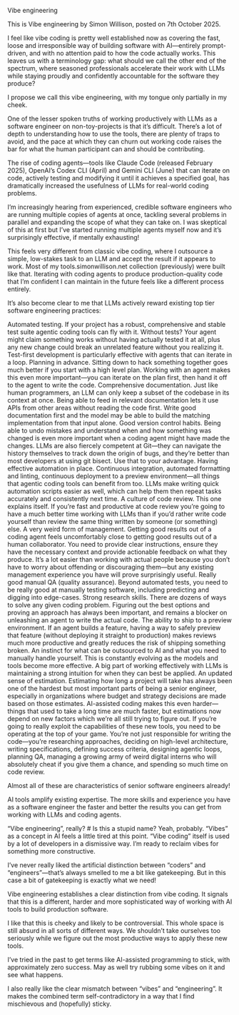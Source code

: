 Vibe engineering

This is Vibe engineering by Simon Willison, posted on 7th October 2025.

I feel like vibe coding is pretty well established now as covering the fast, loose and irresponsible way of building software with AI—entirely prompt-driven, and with no attention paid to how the code actually works. This leaves us with a terminology gap: what should we call the other end of the spectrum, where seasoned professionals accelerate their work with LLMs while staying proudly and confidently accountable for the software they produce?

I propose we call this vibe engineering, with my tongue only partially in my cheek.

One of the lesser spoken truths of working productively with LLMs as a software engineer on non-toy-projects is that it’s difficult. There’s a lot of depth to understanding how to use the tools, there are plenty of traps to avoid, and the pace at which they can churn out working code raises the bar for what the human participant can and should be contributing.

The rise of coding agents—tools like Claude Code (released February 2025), OpenAI’s Codex CLI (April) and Gemini CLI (June) that can iterate on code, actively testing and modifying it until it achieves a specified goal, has dramatically increased the usefulness of LLMs for real-world coding problems.

I’m increasingly hearing from experienced, credible software engineers who are running multiple copies of agents at once, tackling several problems in parallel and expanding the scope of what they can take on. I was skeptical of this at first but I’ve started running multiple agents myself now and it’s surprisingly effective, if mentally exhausting!

This feels very different from classic vibe coding, where I outsource a simple, low-stakes task to an LLM and accept the result if it appears to work. Most of my tools.simonwillison.net collection (previously) were built like that. Iterating with coding agents to produce production-quality code that I’m confident I can maintain in the future feels like a different process entirely.

It’s also become clear to me that LLMs actively reward existing top tier software engineering practices:

Automated testing. If your project has a robust, comprehensive and stable test suite agentic coding tools can fly with it. Without tests? Your agent might claim something works without having actually tested it at all, plus any new change could break an unrelated feature without you realizing it. Test-first development is particularly effective with agents that can iterate in a loop.
Planning in advance. Sitting down to hack something together goes much better if you start with a high level plan. Working with an agent makes this even more important—you can iterate on the plan first, then hand it off to the agent to write the code.
Comprehensive documentation. Just like human programmers, an LLM can only keep a subset of the codebase in its context at once. Being able to feed in relevant documentation lets it use APIs from other areas without reading the code first. Write good documentation first and the model may be able to build the matching implementation from that input alone.
Good version control habits. Being able to undo mistakes and understand when and how something was changed is even more important when a coding agent might have made the changes. LLMs are also fiercely competent at Git—they can navigate the history themselves to track down the origin of bugs, and they’re better than most developers at using git bisect. Use that to your advantage.
Having effective automation in place. Continuous integration, automated formatting and linting, continuous deployment to a preview environment—all things that agentic coding tools can benefit from too. LLMs make writing quick automation scripts easier as well, which can help them then repeat tasks accurately and consistently next time.
A culture of code review. This one explains itself. If you’re fast and productive at code review you’re going to have a much better time working with LLMs than if you’d rather write code yourself than review the same thing written by someone (or something) else.
A very weird form of management. Getting good results out of a coding agent feels uncomfortably close to getting good results out of a human collaborator. You need to provide clear instructions, ensure they have the necessary context and provide actionable feedback on what they produce. It’s a lot easier than working with actual people because you don’t have to worry about offending or discouraging them—but any existing management experience you have will prove surprisingly useful.
Really good manual QA (quality assurance). Beyond automated tests, you need to be really good at manually testing software, including predicting and digging into edge-cases.
Strong research skills. There are dozens of ways to solve any given coding problem. Figuring out the best options and proving an approach has always been important, and remains a blocker on unleashing an agent to write the actual code.
The ability to ship to a preview environment. If an agent builds a feature, having a way to safely preview that feature (without deploying it straight to production) makes reviews much more productive and greatly reduces the risk of shipping something broken.
An instinct for what can be outsourced to AI and what you need to manually handle yourself. This is constantly evolving as the models and tools become more effective. A big part of working effectively with LLMs is maintaining a strong intuition for when they can best be applied.
An updated sense of estimation. Estimating how long a project will take has always been one of the hardest but most important parts of being a senior engineer, especially in organizations where budget and strategy decisions are made based on those estimates. AI-assisted coding makes this even harder—things that used to take a long time are much faster, but estimations now depend on new factors which we’re all still trying to figure out.
If you’re going to really exploit the capabilities of these new tools, you need to be operating at the top of your game. You’re not just responsible for writing the code—you’re researching approaches, deciding on high-level architecture, writing specifications, defining success criteria, designing agentic loops, planning QA, managing a growing army of weird digital interns who will absolutely cheat if you give them a chance, and spending so much time on code review.

Almost all of these are characteristics of senior software engineers already!

AI tools amplify existing expertise. The more skills and experience you have as a software engineer the faster and better the results you can get from working with LLMs and coding agents.

“Vibe engineering”, really? #
Is this a stupid name? Yeah, probably. “Vibes” as a concept in AI feels a little tired at this point. “Vibe coding” itself is used by a lot of developers in a dismissive way. I’m ready to reclaim vibes for something more constructive.

I’ve never really liked the artificial distinction between “coders” and “engineers”—that’s always smelled to me a bit like gatekeeping. But in this case a bit of gatekeeping is exactly what we need!

Vibe engineering establishes a clear distinction from vibe coding. It signals that this is a different, harder and more sophisticated way of working with AI tools to build production software.

I like that this is cheeky and likely to be controversial. This whole space is still absurd in all sorts of different ways. We shouldn’t take ourselves too seriously while we figure out the most productive ways to apply these new tools.

I’ve tried in the past to get terms like AI-assisted programming to stick, with approximately zero success. May as well try rubbing some vibes on it and see what happens.

I also really like the clear mismatch between “vibes” and “engineering”. It makes the combined term self-contradictory in a way that I find mischievous and (hopefully) sticky.